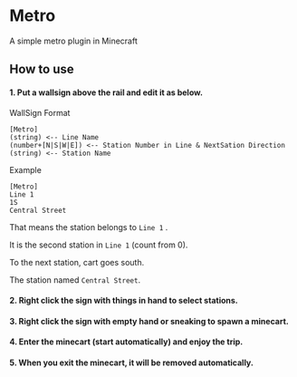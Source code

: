 # Metro
 A simple metro plugin in Minecraft

## How to use

#### 1. Put a wallsign above the rail and edit it as below.

WallSign Format

```
[Metro]
(string) <-- Line Name
(number+[N|S|W|E]) <-- Station Number in Line & NextSation Direction
(string) <-- Station Name
```

Example

```
[Metro]
Line 1
1S
Central Street
```

That means the station belongs to `Line 1` .

It is the second station in `Line 1` (count from 0).

To the next station, cart goes south.

The station named `Central Street`.

#### 2. Right click the sign with things in hand to select stations.

#### 3. Right click the sign with empty hand or sneaking to spawn a minecart.

#### 4. Enter the minecart (start automatically) and enjoy the trip.

#### 5. When you exit the minecart, it will be removed automatically.